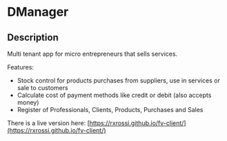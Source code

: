 # DManager
## Description
Multi tenant app for micro entrepreneurs that sells services.

Features:
 - Stock control for products purchases from suppliers, use in services or sale to customers
 - Calculate cost of payment methods like credit or debit (also accepts money) 
 - Register of Professionals, Clients, Products, Purchases and Sales

There is a live version here: [https://rxrossi.github.io/fv-client/](https://rxrossi.github.io/fv-client/)
